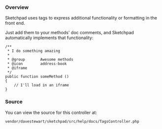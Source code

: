 ### Overview

Sketchpad uses tags to express additional functionality or formatting in the front end.

Just add them to your methods' doc comments, and Sketchpad automatically implements that functionality:

	/**
	 * I do something amazing
	 *
	 * @group       Awesome methods
	 * @icon        address-book
	 * @iframe
	 */
	public function someMethod ()
	{
		// I'll load in an iframe
	}

### Source

You can view the source for this controller at:

	vendor/davestewart/sketchpad/src/help/docs/TagsController.php
